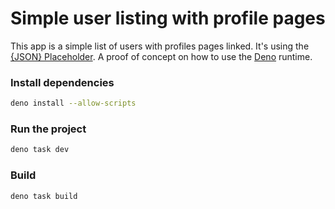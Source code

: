 # Simple user listing with profile pages

This app is a simple list of users with profiles pages linked. It's using the [{JSON} Placeholder](https://jsonplaceholder.typicode.com/users).
A proof of concept on how to use the [Deno](https://deno.com/) runtime.

### Install dependencies

```bash
deno install --allow-scripts
```

### Run the project

```bash
deno task dev
```

### Build 

```bash
deno task build
```